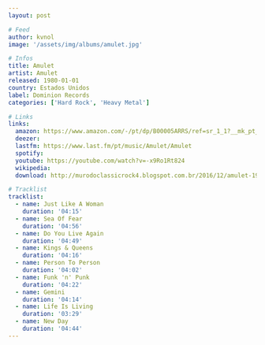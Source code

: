```yaml
---
layout: post

# Feed
author: kvnol
image: '/assets/img/albums/amulet.jpg'

# Infos
title: Amulet
artist: Amulet
released: 1980-01-01
country: Estados Unidos
label: Dominion Records
categories: ['Hard Rock', 'Heavy Metal']

# Links
links:
  amazon: https://www.amazon.com/-/pt/dp/B00005ARRS/ref=sr_1_1?__mk_pt_BR=%C3%85M%C3%85%C5%BD%C3%95%C3%91&dchild=1&keywords=amulet+1980&qid=1618443197&s=music&sr=1-1
  deezer:
  lastfm: https://www.last.fm/pt/music/Amulet/Amulet
  spotify:
  youtube: https://youtube.com/watch?v=-x9Ro1Rt824
  wikipedia:
  download: http://murodoclassicrock4.blogspot.com.br/2016/12/amulet-1980.html

# Tracklist
tracklist:
  - name: Just Like A Woman
    duration: '04:15​'
  - name: Sea Of Fear
    duration: '04:56​'
  - name: Do You Live Again
    duration: '04:49​'
  - name: Kings & Queens
    duration: '04:16​'
  - name: Person To Person
    duration: '04:02​'
  - name: Funk 'n' Punk
    duration: '04:22​'
  - name: Gemini
    duration: '04:14​'
  - name: Life Is Living
    duration: '03:29​'
  - name: New Day
    duration: '04:44'
---
```

